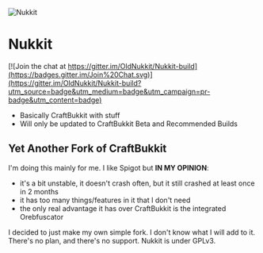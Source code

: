 ![Nukkit](http://www.ribesg.fr/images/nukkit.png)

Nukkit
===========

[![Join the chat at https://gitter.im/OldNukkit/Nukkit-build](https://badges.gitter.im/Join%20Chat.svg)](https://gitter.im/OldNukkit/Nukkit-build?utm_source=badge&utm_medium=badge&utm_campaign=pr-badge&utm_content=badge)

* Basically CraftBukkit with stuff
* Will only be updated to CraftBukkit Beta and Recommended Builds

Yet Another Fork of CraftBukkit
-------------------------------
I'm doing this mainly for me. I like Spigot but **IN MY OPINION**:

* it's a bit unstable, it doesn't crash often, but it still crashed at least once in 2 months
* it has too many things/features in it that I don't need
* the only real advantage it has over CraftBukkit is the integrated Orebfuscator

I decided to just make my own simple fork. I don't know what I will add to it.
There's no plan, and there's no support. Nukkit is under GPLv3.
